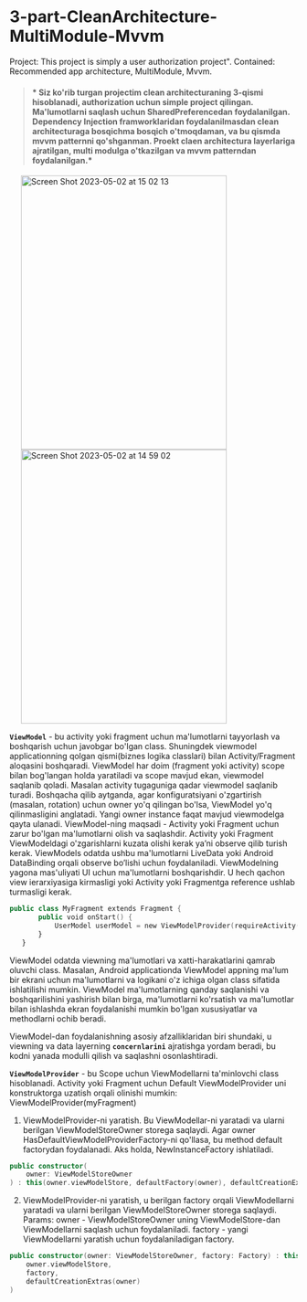 # 3-part-CleanArchitecture-MultiModule-Mvvm
Project: This project is simply a user authorization project". Contained: Recommended app architecture, MultiModule, Mvvm.

> #### * Siz ko'rib turgan projectim clean architecturaning 3-qismi hisoblanadi, authorization uchun simple project qilingan. Ma'lumotlarni saqlash uchun SharedPreferencedan foydalanilgan. Dependency Injection framworklaridan foydalanilmasdan clean architecturaga bosqichma bosqich o'tmoqdaman, va bu qismda mvvm patternni qo'shganman. Proekt claen architectura layerlariga ajratilgan, multi modulga o'tkazilgan va mvvm patterndan foydalanilgan.*

<img width="360" height="480" hspace="20" alt="Screen Shot 2023-05-02 at 15 02 13" src="https://user-images.githubusercontent.com/77477995/235638281-48b4323e-e382-4939-825a-b3659a07428b.png"> <img width="360" height="480" hspace="20" alt="Screen Shot 2023-05-02 at 14 59 02" src="https://user-images.githubusercontent.com/77477995/235638449-e8c96c96-eb9a-40ec-8b4d-2d9fa6863390.png">

**```ViewModel```** - bu activity yoki fragment uchun ma'lumotlarni tayyorlash va boshqarish uchun javobgar bo'lgan class. Shuningdek viewmodel applicationning qolgan qismi(biznes logika classlari) bilan Activity/Fragment aloqasini boshqaradi. ViewModel har doim (fragment yoki activity) scope bilan bog'langan holda yaratiladi va scope mavjud ekan, viewmodel saqlanib qoladi. Masalan activity tugaguniga qadar viewmodel saqlanib turadi. Boshqacha qilib aytganda, agar konfiguratsiyani o'zgartirish (masalan, rotation) uchun owner yo'q qilingan bo'lsa, ViewModel yo'q qilinmasligini anglatadi. Yangi owner instance faqat mavjud viewmodelga qayta ulanadi. ViewModel-ning maqsadi - Activity yoki Fragment uchun zarur bo'lgan ma'lumotlarni olish va saqlashdir. Activity yoki Fragment ViewModeldagi o'zgarishlarni kuzata olishi kerak ya’ni observe qilib turish kerak. ViewModels odatda ushbu ma'lumotlarni LiveData yoki Android DataBinding orqali observe bo’lishi uchun foydalaniladi. ViewModelning yagona mas'uliyati UI uchun ma'lumotlarni boshqarishdir. U hech qachon view ierarxiyasiga kirmasligi yoki Activity yoki Fragmentga reference ushlab turmasligi kerak.

```kotlin
public class MyFragment extends Fragment {
       public void onStart() {
           UserModel userModel = new ViewModelProvider(requireActivity()).get(UserModel.class);
       }
   }
```

ViewModel odatda viewning ma'lumotlari va xatti-harakatlarini qamrab oluvchi class. Masalan, Android applicationda ViewModel appning ma'lum bir ekrani uchun ma'lumotlarni va logikani o'z ichiga olgan class sifatida ishlatilishi mumkin. ViewModel ma'lumotlarning qanday saqlanishi va boshqarilishini yashirish bilan birga, ma'lumotlarni ko'rsatish va ma'lumotlar bilan ishlashda ekran foydalanishi mumkin bo'lgan xususiyatlar va methodlarni ochib beradi.

ViewModel-dan foydalanishning asosiy afzalliklaridan biri shundaki, u viewning va data layerning **```concernlarini```** ajratishga yordam beradi, bu kodni yanada modulli qilish va saqlashni osonlashtiradi.

**```ViewModelProvider```** - bu Scope uchun ViewModellarni ta'minlovchi class hisoblanadi. Activity yoki Fragment uchun Default ViewModelProvider  uni konstruktorga uzatish orqali olinishi mumkin: ViewModelProvider(myFragment)
1. ViewModelProvider-ni yaratish. Bu ViewModellar-ni yaratadi va ularni berilgan ViewModelStoreOwner storega saqlaydi. Agar owner HasDefaultViewModelProviderFactory-ni qo'llasa, bu method default factorydan foydalanadi. Aks holda, NewInstanceFactory ishlatiladi.

```kotlin
public constructor(
    owner: ViewModelStoreOwner
) : this(owner.viewModelStore, defaultFactory(owner), defaultCreationExtras(owner))
```
2. ViewModelProvider-ni yaratish, u berilgan factory orqali ViewModellarni yaratadi va ularni berilgan ViewModelStoreOwner storega saqlaydi.
Params: owner - ViewModelStoreOwner uning ViewModelStore-dan ViewModellarni saqlash uchun foydalaniladi.
factory - yangi ViewModellarni yaratish uchun foydalaniladigan factory.

```kotlin
public constructor(owner: ViewModelStoreOwner, factory: Factory) : this(
    owner.viewModelStore,
    factory,
    defaultCreationExtras(owner)
)
```



